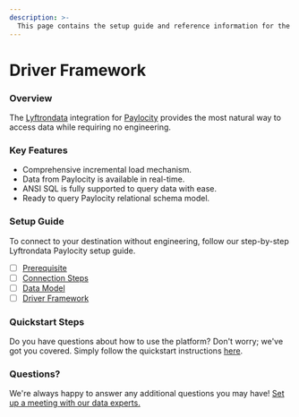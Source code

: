 ```yaml
---
description: >-
  This page contains the setup guide and reference information for the Paylocity source connector.
---
```


# Driver Framework

### Overview

The [Lyftrondata](https://www.lyftrondata.com/) integration for [Paylocity](None) provides the most natural way to access data while requiring no engineering.

### Key Features

* Comprehensive incremental load mechanism.
* Data from Paylocity is available in real-time.&#x20;
* ANSI SQL is fully supported to query data with ease.
* Ready to query Paylocity relational schema model.

### Setup Guide

To connect to your destination without engineering, follow our step-by-step Lyftrondata Paylocity setup guide.

* [ ] [Prerequisite](../prerequisite.md)
* [ ] [Connection Steps](../connection-steps.md)
* [ ] [Data Model](../data-model/erd.md)
* [ ] [Driver Framework](../driver-framework/)

### Quickstart Steps

Do you have questions about how to use the platform? Don't worry; we've got you covered. Simply follow the quickstart instructions [here](../driver-framework/README.md).

### Questions? <a href="#questions" id="questions"></a>

We're always happy to answer any additional questions you may have! [Set up a meeting with our data experts.](https://www.lyftrondata.com/book-a-meeting/)



